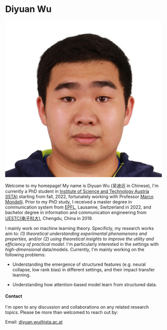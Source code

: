# Diyuan Wu
![Profile Picture](./src/image/me.jpeg)

Welcome to my homepage! My name is Diyuan Wu (吴迪远  in Chinese), I'm currently a PhD student in [Institute of Science and Technology Austria (ISTA)](https://ist.ac.at/en/home/) starting from fall, 2022, fortunately working with Professor [Marco Mondelli](http://marcomondelli.com/). Prior to my PhD study, I received a master degree in communication system from [EPFL](https://www.epfl.ch/en/), Lausanne, Switzerland in 2022, and bachelor degree in information and communication engineering from [UESTC(电子科大)](https://en.uestc.edu.cn/), Chengdu, China in 2019. 


I mainly work on machine learning theory. Specificly, my research works aim to: *(1) theoretical understanding experimental phenomenons and preperties,* and/or *(2) using theoretical insights to improve the utility and efficiency of practical model.* I'm particularly interested in the settings with *high-dimensional* data/models. Currently, I'm mainly working on the following problems:

- Understanding the emergence of structured features (e.g. neural collapse, low rank bias) in different settings, and their impact transfer learning.

- Understanding how attention-based model learn from structured data.


#### Contact

I'm open to any discussion and collaborations on any related research topics. Please be more than welcomed to reach out by: 

Email: diyuan.wu@ista.ac.at
                        
